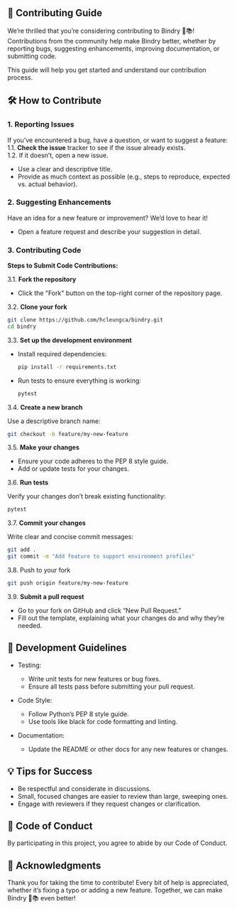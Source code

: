## 🙌 Contributing Guide
We’re thrilled that you’re considering contributing to Bindry 🔗📚! Contributions from the community help make Bindry better, whether by reporting bugs, suggesting enhancements, improving documentation, or submitting code.

This guide will help you get started and understand our contribution process.

## 🛠️ How to Contribute
### 1. Reporting Issues

If you’ve encountered a bug, have a question, or want to suggest a feature:   
    1.1. **Check the issue** tracker to see if the issue already exists.   
    1.2. If it doesn’t, open a new issue.        
- Use a clear and descriptive title.        
- Provide as much context as possible (e.g., steps to reproduce, expected vs. actual behavior).

### 2. Suggesting Enhancements
Have an idea for a new feature or improvement? We’d love to hear it!
- Open a feature request and describe your suggestion in detail.

### 3. Contributing Code
**Steps to Submit Code Contributions:**

3.1. **Fork the repository**
- Click the "Fork" button on the top-right corner of the repository page.

3.2. **Clone your fork**
```bash
git clone https://github.com/hcleungca/bindry.git
cd bindry
```

3.3. **Set up the development environment**
- Install required dependencies:
    ```bash
    pip install -r requirements.txt
    ```
- Run tests to ensure everything is working:
    ```bash
    pytest
    ```

3.4. **Create a new branch**

Use a descriptive branch name:
```bash
git checkout -b feature/my-new-feature
```

3.5. **Make your changes**
- Ensure your code adheres to the PEP 8 style guide.
- Add or update tests for your changes.

3.6. **Run tests**

Verify your changes don’t break existing functionality:
```bash
pytest
```

3.7. **Commit your changes**

Write clear and concise commit messages:
```bash
git add .
git commit -m "Add feature to support environment profiles"
```

3.8. Push to your fork
```bash
git push origin feature/my-new-feature
```

3.9. **Submit a pull request**
- Go to your fork on GitHub and click “New Pull Request.”
- Fill out the template, explaining what your changes do and why they’re needed.

## 🧪 Development Guidelines
- Testing:
    - Write unit tests for new features or bug fixes.
    - Ensure all tests pass before submitting your pull request.

- Code Style:
    - Follow Python’s PEP 8 style guide.
    - Use tools like black for code formatting and linting.

- Documentation:
    - Update the README or other docs for any new features or changes.

## 💡 Tips for Success
- Be respectful and considerate in discussions.
- Small, focused changes are easier to review than large, sweeping ones.
- Engage with reviewers if they request changes or clarification.

## 📝 Code of Conduct
By participating in this project, you agree to abide by our Code of Conduct.

## 🙏 Acknowledgments
Thank you for taking the time to contribute! Every bit of help is appreciated, whether it’s fixing a typo or adding a new feature. Together, we can make Bindry 🔗📚 even better!

